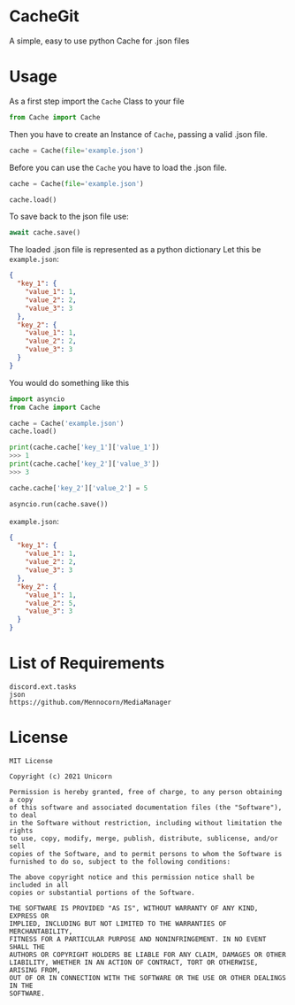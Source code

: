 # CacheGit
A simple, easy to use python Cache for .json files

# Usage
As a first step import the `Cache` Class to your file
```python
from Cache import Cache
```
Then you have to create an Instance of `Cache`, passing a valid .json file.
```python
cache = Cache(file='example.json')
```
Before you can use the `Cache` you have to load the .json file.
```python
cache = Cache(file='example.json')

cache.load()
```
To save back to the json file use:
````python
await cache.save()
````
The loaded .json file is represented as a python dictionary
Let this be `example.json`:
````json
{
  "key_1": {
    "value_1": 1,
    "value_2": 2,
    "value_3": 3
  },
  "key_2": {
    "value_1": 1,
    "value_2": 2,
    "value_3": 3
  }
}
````
You would do something like this
````python
import asyncio
from Cache import Cache

cache = Cache('example.json')
cache.load()

print(cache.cache['key_1']['value_1'])
>>> 1
print(cache.cache['key_2']['value_3'])
>>> 3

cache.cache['key_2']['value_2'] = 5

asyncio.run(cache.save())
````
`example.json`:
````json
{
  "key_1": {
    "value_1": 1,
    "value_2": 2,
    "value_3": 3
  },
  "key_2": {
    "value_1": 1,
    "value_2": 5,
    "value_3": 3
  }
}
````
# List of Requirements
````
discord.ext.tasks
json
https://github.com/Mennocorn/MediaManager
````
# License
````
MIT License

Copyright (c) 2021 Unicorn

Permission is hereby granted, free of charge, to any person obtaining a copy
of this software and associated documentation files (the "Software"), to deal
in the Software without restriction, including without limitation the rights
to use, copy, modify, merge, publish, distribute, sublicense, and/or sell
copies of the Software, and to permit persons to whom the Software is
furnished to do so, subject to the following conditions:

The above copyright notice and this permission notice shall be included in all
copies or substantial portions of the Software.

THE SOFTWARE IS PROVIDED "AS IS", WITHOUT WARRANTY OF ANY KIND, EXPRESS OR
IMPLIED, INCLUDING BUT NOT LIMITED TO THE WARRANTIES OF MERCHANTABILITY,
FITNESS FOR A PARTICULAR PURPOSE AND NONINFRINGEMENT. IN NO EVENT SHALL THE
AUTHORS OR COPYRIGHT HOLDERS BE LIABLE FOR ANY CLAIM, DAMAGES OR OTHER
LIABILITY, WHETHER IN AN ACTION OF CONTRACT, TORT OR OTHERWISE, ARISING FROM,
OUT OF OR IN CONNECTION WITH THE SOFTWARE OR THE USE OR OTHER DEALINGS IN THE
SOFTWARE.
````


